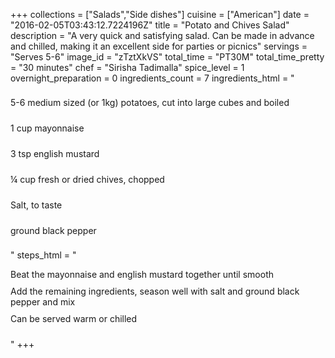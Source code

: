 +++
collections = ["Salads","Side dishes"]
cuisine = ["American"]
date = "2016-02-05T03:43:12.7224196Z"
title = "Potato and Chives Salad"
description = "A very quick and satisfying salad. Can be made in advance and chilled, making it an excellent side for parties or picnics"
servings = "Serves 5-6"
image_id = "zTztXkVS"
total_time = "PT30M"
total_time_pretty = "30 minutes"
chef = "Sirisha Tadimalla"
spice_level = 1
overnight_preparation = 0
ingredients_count = 7
ingredients_html = "<ul style='padding-left: 0; list-style: none;'><li itemprop='recipeIngredient' style='margin: 8px 0px;padding: 8px 0px;'>5-6 medium sized (or 1kg) potatoes, cut into large cubes and boiled</li><li itemprop='recipeIngredient' style='margin: 8px 0px;padding: 8px 0px;'>1 cup mayonnaise</li><li itemprop='recipeIngredient' style='margin: 8px 0px;padding: 8px 0px;'>3 tsp english mustard</li><li itemprop='recipeIngredient' style='margin: 8px 0px;padding: 8px 0px;'>¼ cup fresh or dried chives, chopped</li><li itemprop='recipeIngredient' style='margin: 8px 0px;padding: 8px 0px;'>Salt, to taste</li><li itemprop='recipeIngredient' style='margin: 8px 0px;padding: 8px 0px;'>ground black pepper</li></ul>"
steps_html = "<ol style='list-style: none inside; padding-left: 0px;'><li style='padding-bottom: 10px;'><i class='step-track-icon fa fa-square-o'></i><span class='step-text' itemprop='recipeInstructions'>Beat the mayonnaise and english mustard together until smooth</span></li><li style='padding-bottom: 10px;'><i class='step-track-icon fa fa-square-o'></i><span class='step-text' itemprop='recipeInstructions'>Add the remaining ingredients, season well with salt and ground black pepper and mix</span></li><li style='padding-bottom: 10px;'><i class='step-track-icon fa fa-square-o'></i><span class='step-text' itemprop='recipeInstructions'>Can be served warm or chilled</span></li></ol>"
+++
